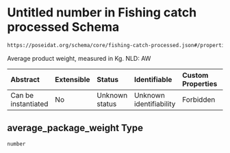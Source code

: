 # Untitled number in Fishing catch processed Schema

```txt
https://poseidat.org/schema/core/fishing-catch-processed.json#/properties/average_package_weight
```

Average product weight, measured in Kg. NLD: AW

| Abstract            | Extensible | Status         | Identifiable            | Custom Properties | Additional Properties | Access Restrictions | Defined In                                                                                        |
| :------------------ | :--------- | :------------- | :---------------------- | :---------------- | :-------------------- | :------------------ | :------------------------------------------------------------------------------------------------ |
| Can be instantiated | No         | Unknown status | Unknown identifiability | Forbidden         | Allowed               | none                | [fishing-catch-processed.json*](schemas/core/fishing-catch-processed.json "open original schema") |

## average_package_weight Type

`number`
